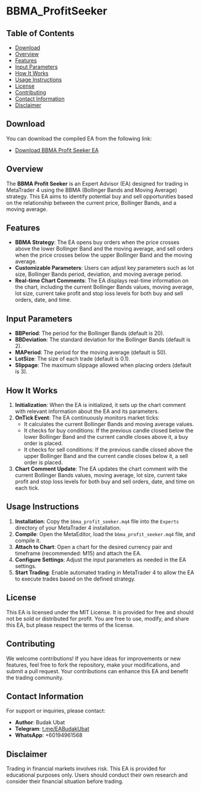 # BBMA_ProfitSeeker

## Table of Contents
- [Download](#download)
- [Overview](#overview)
- [Features](#features)
- [Input Parameters](#input-parameters)
- [How It Works](#how-it-works)
- [Usage Instructions](#usage-instructions)
- [License](#license)
- [Contributing](#contributing)
- [Contact Information](#contact-information)
- [Disclaimer](#disclaimer)

## Download
You can download the compiled EA from the following link:
- [Download BBMA Profit Seeker EA](https://github.com/syarief02/BBMA_ProfitSeeker/raw/refs/heads/main/BBMA_ProfitSeeker.ex4)

## Overview
The **BBMA Profit Seeker** is an Expert Advisor (EA) designed for trading in MetaTrader 4 using the BBMA (Bollinger Bands and Moving Average) strategy. This EA aims to identify potential buy and sell opportunities based on the relationship between the current price, Bollinger Bands, and a moving average.

## Features
- **BBMA Strategy**: The EA opens buy orders when the price crosses above the lower Bollinger Band and the moving average, and sell orders when the price crosses below the upper Bollinger Band and the moving average.
- **Customizable Parameters**: Users can adjust key parameters such as lot size, Bollinger Bands period, deviation, and moving average period.
- **Real-time Chart Comments**: The EA displays real-time information on the chart, including the current Bollinger Bands values, moving average, lot size, current take profit and stop loss levels for both buy and sell orders, date, and time.

## Input Parameters
- **BBPeriod**: The period for the Bollinger Bands (default is 20).
- **BBDeviation**: The standard deviation for the Bollinger Bands (default is 2).
- **MAPeriod**: The period for the moving average (default is 50).
- **LotSize**: The size of each trade (default is 0.1).
- **Slippage**: The maximum slippage allowed when placing orders (default is 3).

## How It Works
1. **Initialization**: When the EA is initialized, it sets up the chart comment with relevant information about the EA and its parameters.
2. **OnTick Event**: The EA continuously monitors market ticks:
   - It calculates the current Bollinger Bands and moving average values.
   - It checks for buy conditions: If the previous candle closed below the lower Bollinger Band and the current candle closes above it, a buy order is placed.
   - It checks for sell conditions: If the previous candle closed above the upper Bollinger Band and the current candle closes below it, a sell order is placed.
3. **Chart Comment Update**: The EA updates the chart comment with the current Bollinger Bands values, moving average, lot size, current take profit and stop loss levels for both buy and sell orders, date, and time on each tick.

## Usage Instructions
1. **Installation**: Copy the `bbma_profit_seeker.mq4` file into the `Experts` directory of your MetaTrader 4 installation.
2. **Compile**: Open the MetaEditor, load the `bbma_profit_seeker.mq4` file, and compile it.
3. **Attach to Chart**: Open a chart for the desired currency pair and timeframe (recommended: M15) and attach the EA.
4. **Configure Settings**: Adjust the input parameters as needed in the EA settings.
5. **Start Trading**: Enable automated trading in MetaTrader 4 to allow the EA to execute trades based on the defined strategy.

## License
This EA is licensed under the MIT License. It is provided for free and should not be sold or distributed for profit. You are free to use, modify, and share this EA, but please respect the terms of the license.

## Contributing
We welcome contributions! If you have ideas for improvements or new features, feel free to fork the repository, make your modifications, and submit a pull request. Your contributions can enhance this EA and benefit the trading community.

## Contact Information
For support or inquiries, please contact:
- **Author**: Budak Ubat
- **Telegram**: [t.me/EABudakUbat](https://t.me/EABudakUbat)
- **WhatsApp**: +60194961568

## Disclaimer
Trading in financial markets involves risk. This EA is provided for educational purposes only. Users should conduct their own research and consider their financial situation before trading.
